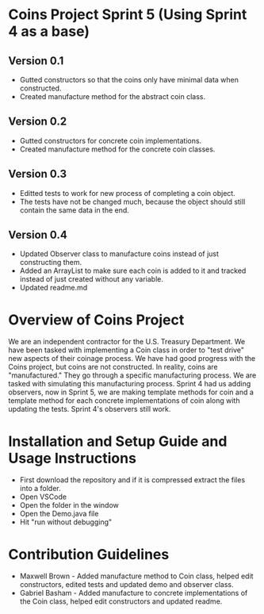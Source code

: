 # Coins Project Sprint 5 (Using Sprint 4 as a base)
## Version 0.1
* Gutted constructors so that the coins only have minimal data when constructed.
* Created manufacture method for the abstract coin class.
## Version 0.2
* Gutted constructors for concrete coin implementations.
* Created manufacture method for the concrete coin classes.
## Version 0.3
* Editted tests to work for new process of completing a coin object.
* The tests have not be changed much, because the object should still contain the same data in the end.
## Version 0.4
* Updated Observer class to manufacture coins instead of just constructing them.
* Added an ArrayList to make sure each coin is added to it and tracked instead of just created without any variable.
* Updated readme.md

# Overview of Coins Project
 
We are an independent contractor for the U.S. Treasury Department. We have been tasked with implementing a Coin class in order to "test drive" new aspects of their coinage process. We have had good progress with the Coins project, but coins are not constructed. In reality, coins are "manufactured." They go through a specific manufacturing process. We are tasked with simulating this manufacturing process. Sprint 4 had us adding observers, now in Sprint 5, we are making template methods for coin and a template method for each concrete implementations of coin along with updating the tests. Sprint 4's observers still work.
 
# Installation and Setup Guide and Usage Instructions
 
* First download the repository and if it is compressed extract the files into a folder.
* Open VSCode
* Open the folder in the window
* Open the Demo.java file
* Hit "run without debugging"
 
# Contribution Guidelines 
* Maxwell Brown - Added manufacture method to Coin class, helped edit constructors, edited tests and updated demo and observer class.
* Gabriel Basham - Added manufacture to concrete implementations of the Coin class, helped edit constructors and updated readme.
